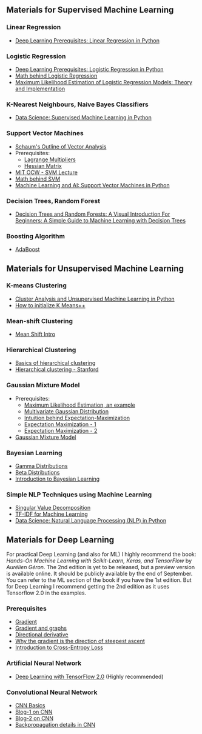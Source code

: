## Materials for Supervised Machine Learning

### Linear Regression
- [Deep Learning Prerequisites: Linear Regression in Python](https://www.udemy.com/data-science-linear-regression-in-python/) 

### Logistic Regression
- [Deep Learning Prerequisites: Logistic Regression in Python](https://www.udemy.com/data-science-logistic-regression-in-python/)
- [Math behind Logistic Regression](https://www.youtube.com/watch?v=EocjYP5h0cE) 
- [Maximum Likelihood Estimation of Logistic Regression Models: Theory and Implementation](https://czep.net/stat/mlelr.pdf)

### K-Nearest Neighbours, Naive Bayes Classifiers
- [Data Science: Supervised Machine Learning in Python](https://www.udemy.com/data-science-supervised-machine-learning-in-python/)

### Support Vector Machines
- [Schaum's Outline of Vector Analysis](https://www.amazon.in/VECTOR-ANALYSIS-Outlines-Murray-Spiegel/dp/0070682585/ref=pd_sbs_14_1/262-7807776-2068125?_encoding=UTF8&pd_rd_i=0070682585&pd_rd_r=b67944cd-98a4-11e9-b1eb-4784b345ea18&pd_rd_w=BrC61&pd_rd_wg=UNMyR&pf_rd_p=87667aae-831c-4952-ab47-0ae2a4d747da&pf_rd_r=AXR0P016RFG4SZ7K5QK4&psc=1&refRID=AXR0P016RFG4SZ7K5QK4)
- Prerequisites:
  - [Lagrange Multipliers](https://www.youtube.com/watch?v=ry9cgNx1QV8)
  - [Hessian Matrix](https://www.youtube.com/watch?v=LbBcuZukCAw)
- [MIT OCW - SVM Lecture](https://www.youtube.com/watch?v=_PwhiWxHK8o&t=349s)
- [Math behind SVM](https://www.svm-tutorial.com/2014/11/svm-understanding-math-part-1/)
- [Machine Learning and AI: Support Vector Machines in Python](https://www.udemy.com/support-vector-machines-in-python/)

### Decision Trees, Random Forest
- [Decision Trees and Random Forests: A Visual Introduction For Beginners: A Simple Guide to Machine Learning with Decision Trees](https://www.amazon.in/Decision-Trees-Random-Forests-Introduction-ebook/dp/B078J8GFGC/ref=sr_1_3?keywords=decision+tree+book&qid=1561615774&s=gateway&sr=8-3)

### Boosting Algorithm
- [AdaBoost](https://www.youtube.com/watch?v=LsK-xG1cLYA)

## Materials for Unsupervised Machine Learning

### K-means Clustering
- [Cluster Analysis and Unsupervised Machine Learning in Python](https://www.udemy.com/cluster-analysis-unsupervised-machine-learning-python/)
- [How to initialize K Means++](https://www.youtube.com/watch?v=h_cVHtV0XoA&t=7s)

### Mean-shift Clustering
- [Mean Shift Intro](https://www.youtube.com/watch?v=3ERPpzrDkVg)

### Hierarchical Clustering
- [Basics of hierarchical clustering](https://www.youtube.com/watch?v=7xHsRkOdVwo)
- [Hierarchical clustering - Stanford](https://www.youtube.com/watch?v=rg2cjfMsCk4)

### Gaussian Mixture Model
- Prerequisites:
  - [Maximum Likelihood Estimation, an example](https://towardsdatascience.com/probability-concepts-explained-maximum-likelihood-estimation-c7b4342fdbb1)
  - [Multivariate Gaussian Distribution](https://www.youtube.com/watch?v=YgExEVji7xs)
  - [Intuition behind Expectation-Maximization](https://stats.stackexchange.com/questions/72774/numerical-example-to-understand-expectation-maximization)
  - [Expectation Maximization - 1](https://www.youtube.com/watch?v=REypj2sy_5U)
  - [Expectation Maximization - 2](https://www.youtube.com/watch?v=iQoXFmbXRJA)
- [Gaussian Mixture Model](https://www.youtube.com/watch?v=EWd1xRkyEog)

### Bayesian Learning
- [Gamma Distributions](https://www.youtube.com/watch?v=J0Yzmb_PY3Y)
- [Beta Distributions](https://www.youtube.com/watch?v=v1uUgTcInQk)
- [Introduction to Bayesian Learning](https://www.youtube.com/watch?v=7192wm3NWSY&t=6s)

### Simple NLP Techniques using Machine Learning
- [Singular Value Decomposition](https://www.youtube.com/watch?v=P5mlg91as1c)
- [TF-IDF for Machine Learning](https://www.youtube.com/watch?v=4vT4fzjkGCQ)
- [Data Science: Natural Language Processing (NLP) in Python](https://www.udemy.com/data-science-natural-language-processing-in-python/)

## Materials for Deep Learning
For practical Deep Learning (and also for ML) I highly recommend the book: *Hands-On Machine Learning with Scikit-Learn, Keras, and TensorFlow* by *Aurélien Géron*. The 2nd edition is yet to be released, but a preview version is available online. It should be publicly available by the end of September. You can refer to the ML section of the book if you have the 1st edition. But for Deep Learning I recommend getting the 2nd edition as it uses Tensorflow 2.0 in the examples.

### Prerequisites
- [Gradient](https://www.youtube.com/watch?v=tIpKfDc295M)
- [Gradient and graphs](https://www.youtube.com/watch?v=_-02ze7tf08)
- [Directional derivative](https://www.youtube.com/watch?v=N_ZRcLheNv0&list=PLSQl0a2vh4HC5feHa6Rc5c0wbRTx56nF7&index=21)
- [Why the gradient is the direction of steepest ascent](https://www.youtube.com/watch?v=TEB2z7ZlRAw&list=PLSQl0a2vh4HC5feHa6Rc5c0wbRTx56nF7&index=24)
- [Introduction to Cross-Entropy Loss](https://rdipietro.github.io/friendly-intro-to-cross-entropy-loss)

### Artificial Neural Network
- [Deep Learning with TensorFlow 2.0](https://www.udemy.com/machine-learning-with-tensorflow-for-business-intelligence/) (Highly recommended)

### Convolutional Neural Network
- [CNN Basics](https://www.youtube.com/watch?v=V3jqNejbbfo&list=PLIfPjWrv526bX59Nwx7qiahWf_BUJWozP&index=5)
- [Blog-1 on CNN](https://adeshpande3.github.io/A-Beginner%27s-Guide-To-Understanding-Convolutional-Neural-Networks/)
- [Blog-2 on CNN](https://towardsdatascience.com/a-comprehensive-guide-to-convolutional-neural-networks-the-eli5-way-3bd2b1164a53)
- [Backpropagation details in CNN](https://jefkine.com/general/2016/09/05/backpropagation-in-convolutional-neural-networks/)
